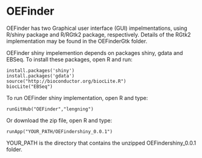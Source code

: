 # OEFinder

OEFinder has two Graphical user interface (GUI) impelmentations, using R/shiny package and R/RGtk2 package, respectively. Details of the RGtk2 implementation may be found in the OEFinderGtk folder.

OEFinder shiny impelemention depends on packages shiny, gdata and EBSeq. To install these packages, open R and run:
```
install.packages('shiny')
install.packages('gdata')
source("http://bioconductor.org/biocLite.R")
biocLite("EBSeq")
```

To run OEFinder shiny implementation, open R and type:
```
runGitHub("OEFinder","lengning")
```

Or download the zip file, open R and type:
```
runApp("YOUR_PATH/OEFindershiny_0.0.1")
```
YOUR_PATH is the directory that contains the unzipped OEFindershiny_0.0.1 folder.
